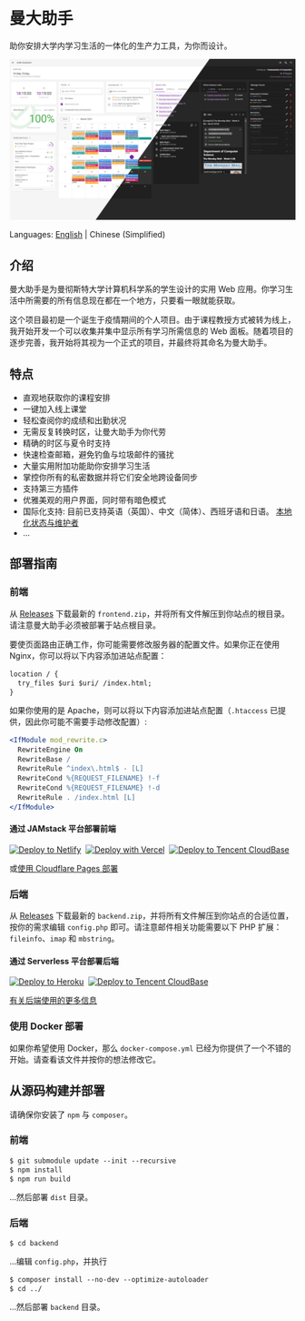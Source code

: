 # 曼大助手

助你安排大学内学习生活的一体化的生产力工具，为你而设计。

![Main Screen](../github_assets/uoma.jpg)

Languages: [English](https://github.com/uom-assistant/uom-assistant) | Chinese (Simplified)


## 介绍

曼大助手是为曼彻斯特大学计算机科学系的学生设计的实用 Web 应用。你学习生活中所需要的所有信息现在都在一个地方，只要看一眼就能获取。

这个项目最初是一个诞生于疫情期间的个人项目。由于课程教授方式被转为线上，我开始开发一个可以收集并集中显示所有学习所需信息的 Web 面板。随着项目的逐步完善，我开始将其视为一个正式的项目，并最终将其命名为曼大助手。

## 特点

- 直观地获取你的课程安排
- 一键加入线上课堂
- 轻松查阅你的成绩和出勤状况
- 无需反复转换时区，让曼大助手为你代劳
- 精确的时区与夏令时支持
- 快速检查邮箱，避免钓鱼与垃圾邮件的骚扰
- 大量实用附加功能助你安排学习生活
- 掌控你所有的私密数据并将它们安全地跨设备同步
- 支持第三方插件
- 优雅美观的用户界面，同时带有暗色模式
- 国际化支持: 目前已支持英语（英国）、中文（简体）、西班牙语和日语。 [本地化状态与维护者](https://github.com/uom-assistant/uom-assistant/tree/master/src/locales/maintainers.md)
- ...

## 部署指南

### 前端

从 [Releases](https://github.com/uom-assistant/uom-assistant/releases) 下载最新的 `frontend.zip`，并将所有文件解压到你站点的根目录。请注意曼大助手必须被部署于站点根目录。

要使页面路由正确工作，你可能需要修改服务器的配置文件。如果你正在使用 Nginx，你可以将以下内容添加进站点配置：

```nginx
location / {
  try_files $uri $uri/ /index.html;
}
```

如果你使用的是 Apache，则可以将以下内容添加进站点配置（`.htaccess` 已提供，因此你可能不需要手动修改配置）:

```apache
<IfModule mod_rewrite.c>
  RewriteEngine On
  RewriteBase /
  RewriteRule ^index\.html$ - [L]
  RewriteCond %{REQUEST_FILENAME} !-f
  RewriteCond %{REQUEST_FILENAME} !-d
  RewriteRule . /index.html [L]
</IfModule>
```

#### 通过 JAMstack 平台部署前端

<p>
<a href="https://app.netlify.com/start/deploy?repository=https://github.com/uom-assistant/uom-assistant" title="Deploy to Netlify"><img src="https://www.netlify.com/img/deploy/button.svg" alt="Deploy to Netlify"/></a>&nbsp;&nbsp;<a href="https://vercel.com/new/git/external?repository-url=https%3A%2F%2Fgithub.com%2Fuom-assistant%2Fuom-assistant&project-name=uom-assistant&repository-name=uom-assistant" title="Deploy with Vercel"><img src="https://vercel.com/button" alt="Deploy with Vercel"/></a>&nbsp;&nbsp;<a href="https://console.cloud.tencent.com/tcb/env/index?action=CreateAndDeployCloudBaseProject&appUrl=https%3A%2F%2Fgithub.com%2Fuom-assistant%2Fuom-assistant&branch=master&appName=uom-assistant" title="Deploy to Tencent CloudBase"><img src="https://main.qcloudimg.com/raw/67f5a389f1ac6f3b4d04c7256438e44f.svg" alt="Deploy to Tencent CloudBase"/></a>
</p>

或[使用 Cloudflare Pages 部署](https://dash.cloudflare.com/?to=/:account/pages/new)

### 后端

从 [Releases](https://github.com/uom-assistant/uom-assistant/releases) 下载最新的 `backend.zip`，并将所有文件解压到你站点的合适位置，按你的需求编辑 `config.php` 即可。请注意邮件相关功能需要以下 PHP 扩展：`fileinfo`、`imap` 和 `mbstring`。

#### 通过 Serverless 平台部署后端

<p>
<a href="https://heroku.com/deploy" title="Deploy to Heroku"><img src="https://www.herokucdn.com/deploy/button.svg" alt="Deploy to Heroku"></a>&nbsp;&nbsp;<a href="https://console.cloud.tencent.com/tcb/env/index?action=CreateAndDeployCloudBaseProject&appUrl=https%3A%2F%2Fgithub.com%2Fuom-assistant%2Fuom-assistant&workDir=backend&branch=master&appName=uom-assistant" title="Deploy to Tencent CloudBase"><img src="https://main.qcloudimg.com/raw/67f5a389f1ac6f3b4d04c7256438e44f.svg" alt="Deploy to Tencent CloudBase"/></a>
</p>

[有关后端使用的更多信息](https://github.com/uom-assistant/uom-assistant/blob/master/backend/README.md)

### 使用 Docker 部署

如果你希望使用 Docker，那么 `docker-compose.yml` 已经为你提供了一个不错的开始。请查看该文件并按你的想法修改它。

## 从源码构建并部署

请确保你安装了 `npm` 与 `composer`。

### 前端

```shell
$ git submodule update --init --recursive
$ npm install
$ npm run build
```

...然后部署 `dist` 目录。

### 后端

```shell
$ cd backend
```

...编辑 `config.php`，并执行

```shell
$ composer install --no-dev --optimize-autoloader
$ cd ../
```

...然后部署 `backend` 目录。
